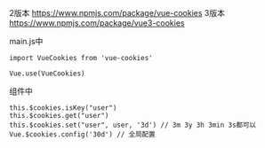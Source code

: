 2版本 https://www.npmjs.com/package/vue-cookies
3版本 https://www.npmjs.com/package/vue3-cookies

main.js中

```
import VueCookies from 'vue-cookies'

Vue.use(VueCookies)
```

组件中

```
this.$cookies.isKey("user")
this.$cookies.get("user")
this.$cookies.set("user", user, '3d') // 3m 3y 3h 3min 3s都可以
Vue.$cookies.config('30d') // 全局配置
```